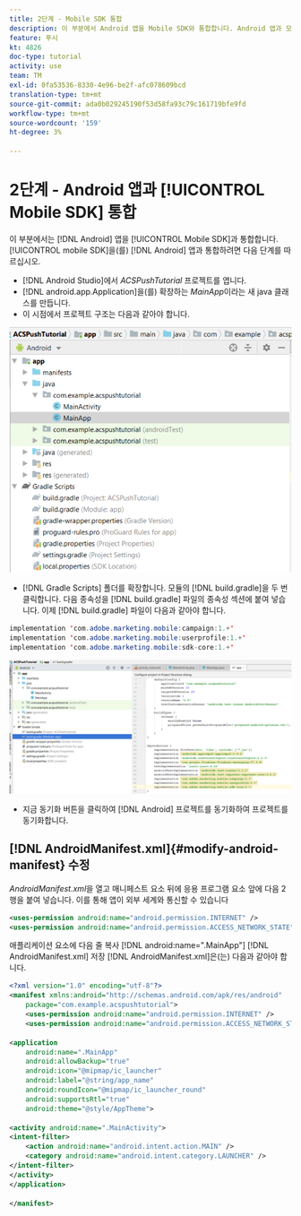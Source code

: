```yaml
---
title: 2단계 - Mobile SDK 통합
description: 이 부분에서 Android 앱을 Mobile SDK와 통합합니다. Android 앱과 모바일 SDK 통합
feature: 푸시
kt: 4826
doc-type: tutorial
activity: use
team: TM
exl-id: 0fa53536-8330-4e96-be2f-afc078609bcd
translation-type: tm+mt
source-git-commit: ada0b029245190f53d58fa93c79c161719bfe9fd
workflow-type: tm+mt
source-wordcount: '159'
ht-degree: 3%

---
```


# 2단계 - Android 앱과 [!UICONTROL Mobile SDK] 통합

이 부분에서는 [!DNL Android] 앱을 [!UICONTROL Mobile SDK]과 통합합니다. [!UICONTROL mobile SDK]을(를) [!DNL Android] 앱과 통합하려면 다음 단계를 따르십시오.

* [!DNL Android Studio]에서 *ACSPushTutorial* 프로젝트를 엽니다.
* [!DNL android.app.Application]을(를) 확장하는 *MainApp*&#x200B;이라는 새 java 클래스를 만듭니다.
* 이 시점에서 프로젝트 구조는 다음과 같아야 합니다.

![기본 앱](assets/android-main-app.PNG)

* [!DNL Gradle Scripts] 폴더를 확장합니다. 모듈의 [!DNL build.gradle]을 두 번 클릭합니다. 다음 종속성을 [!DNL build.gradle] 파일의 종속성 섹션에 붙여 넣습니다. 이제 [!DNL build.gradle] 파일이 다음과 같아야 합니다.

<!--
Removed `{.line-numbers}` below
-->

```java
implementation 'com.adobe.marketing.mobile:campaign:1.+'
implementation 'com.adobe.marketing.mobile:userprofile:1.+'
implementation 'com.adobe.marketing.mobile:sdk-core:1.+'
```

![module-grade](assets/module-build-gradle.PNG)

* 지금 동기화 버튼을 클릭하여 [!DNL Android] 프로젝트를 동기화하여 프로젝트를 동기화합니다.

## [!DNL AndroidManifest.xml]{#modify-android-manifest} 수정

*AndroidManifest.xml*&#x200B;을 열고 매니페스트 요소 뒤에 응용 프로그램 요소 앞에 다음 2행을 붙여 넣습니다. 이를 통해 앱이 외부 세계와 통신할 수 있습니다

<!--
Removed `{.line-numbers}` below
-->

```xml
<uses-permission android:name="android.permission.INTERNET" />
<uses-permission android:name="android.permission.ACCESS_NETWORK_STATE" />
```

애플리케이션 요소에 다음 줄 복사
[!DNL android:name=".MainApp"]
[!DNL AndroidManifest.xml] 저장
[!DNL AndroidManifest.xml]은(는) 다음과 같아야 합니다.

<!--
Removed `{.line-numbers}` below
-->

```xml
<?xml version="1.0" encoding="utf-8"?>
<manifest xmlns:android="http://schemas.android.com/apk/res/android"
    package="com.example.acspushtutorial">
    <uses-permission android:name="android.permission.INTERNET" />
    <uses-permission android:name="android.permission.ACCESS_NETWORK_STATE" />

<application
    android:name=".MainApp"
    android:allowBackup="true"
    android:icon="@mipmap/ic_launcher"
    android:label="@string/app_name"
    android:roundIcon="@mipmap/ic_launcher_round"
    android:supportsRtl="true"
    android:theme="@style/AppTheme">

<activity android:name=".MainActivity">
<intent-filter>
    <action android:name="android.intent.action.MAIN" />
    <category android:name="android.intent.category.LAUNCHER" />
</intent-filter>
</activity>
</application>

</manifest>
```
